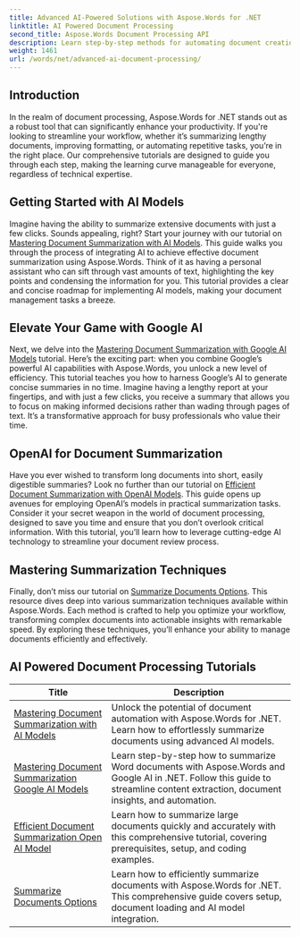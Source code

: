 ```yaml
---
title: Advanced AI-Powered Solutions with Aspose.Words for .NET
linktitle: AI Powered Document Processing
second_title: Aspose.Words Document Processing API
description: Learn step-by-step methods for automating document creation, manipulation, and analysis with AI-driven insights and processing capabilities.
weight: 1461
url: /words/net/advanced-ai-document-processing/
---
```

## Introduction

In the realm of document processing, Aspose.Words for .NET stands out as a robust tool that can significantly enhance your productivity. If you're looking to streamline your workflow, whether it’s summarizing lengthy documents, improving formatting, or automating repetitive tasks, you’re in the right place. Our comprehensive tutorials are designed to guide you through each step, making the learning curve manageable for everyone, regardless of technical expertise.

## Getting Started with AI Models

Imagine having the ability to summarize extensive documents with just a few clicks. Sounds appealing, right? Start your journey with our tutorial on [Mastering Document Summarization with AI Models](./mastering-document-summarization-ai-model/). This guide walks you through the process of integrating AI to achieve effective document summarization using Aspose.Words. Think of it as having a personal assistant who can sift through vast amounts of text, highlighting the key points and condensing the information for you. This tutorial provides a clear and concise roadmap for implementing AI models, making your document management tasks a breeze.

## Elevate Your Game with Google AI

Next, we delve into the [Mastering Document Summarization with Google AI Models](./mastering-/document-summarization-google-ai-model/) tutorial. Here’s the exciting part: when you combine Google’s powerful AI capabilities with Aspose.Words, you unlock a new level of efficiency. This tutorial teaches you how to harness Google’s AI to generate concise summaries in no time. Imagine having a lengthy report at your fingertips, and with just a few clicks, you receive a summary that allows you to focus on making informed decisions rather than wading through pages of text. It’s a transformative approach for busy professionals who value their time.

## OpenAI for Document Summarization

Have you ever wished to transform long documents into short, easily digestible summaries? Look no further than our tutorial on [Efficient Document Summarization with OpenAI Models](./efficient-document-summarization-openai-model/). This guide opens up avenues for employing OpenAI’s models in practical summarization tasks. Consider it your secret weapon in the world of document processing, designed to save you time and ensure that you don’t overlook critical information. With this tutorial, you’ll learn how to leverage cutting-edge AI technology to streamline your document review process.

## Mastering Summarization Techniques

Finally, don’t miss our tutorial on [Summarize Documents Options](./summarize-documents-options/). This resource dives deep into various summarization techniques available within Aspose.Words. Each method is crafted to help you optimize your workflow, transforming complex documents into actionable insights with remarkable speed. By exploring these techniques, you’ll enhance your ability to manage documents efficiently and effectively.

 ## AI Powered Document Processing Tutorials
| Title | Description |
| --- | --- |
| [Mastering Document Summarization with AI Models](./mastering-document-summarization-ai-model/) | Unlock the potential of document automation with Aspose.Words for .NET. Learn how to effortlessly summarize documents using advanced AI models. |
| [Mastering Document Summarization Google AI Models](./mastering-/document-summarization-google-ai-model/) | Learn step-by-step how to summarize Word documents with Aspose.Words and Google AI in .NET. Follow this guide to streamline content extraction, document insights, and automation. |
| [Efficient Document Summarization Open AI Model](./efficient-document-summarization-openai-model/) | Learn how to summarize large documents quickly and accurately with this comprehensive tutorial, covering prerequisites, setup, and coding examples. |
| [Summarize Documents Options](./summarize-documents-options/) | Learn how to efficiently summarize documents with Aspose.Words for .NET. This comprehensive guide covers setup, document loading and AI model integration. |